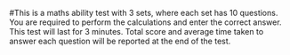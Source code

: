 #This is a maths ability test with 3 sets, where each set has 10 questions. You are required to perform the calculations and enter the correct answer. This test will last for 3 minutes. Total score and average time taken to answer each question will be reported at the end of the test.
